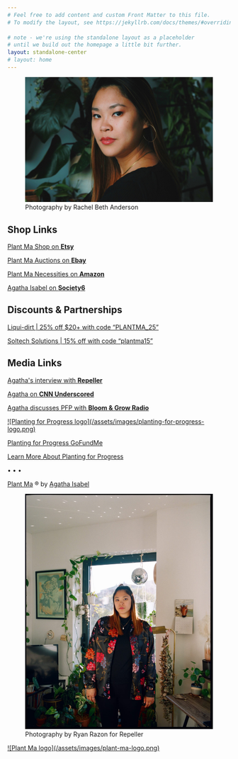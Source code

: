```yaml
---
# Feel free to add content and custom Front Matter to this file.
# To modify the layout, see https://jekyllrb.com/docs/themes/#overriding-theme-defaults

# note - we're using the standalone layout as a placeholder
# until we build out the homepage a little bit further.
layout: standalone-center
# layout: home
---
```

<figure>
  <a href="https://www.instagram.com/plant.ma" target="_blank">
    <img alt="Plant Ma headshot" src="/assets/images/plant-ma-headshot.jpg">
  </a>
  <figcaption class="credit">Photography by Rachel Beth Anderson</figcaption>
</figure>

## Shop Links

<a href="https://etsy.com/shop/PlantMaShop" target="_blank">Plant Ma Shop on <strong>Etsy</strong></a>

<a href="https://www.ebay.com/usr/plantmashop" target="_blank">Plant Ma Auctions on <strong>Ebay</strong></a>

<a href="https://www.amazon.com/shop/plant.ma" target="_blank">Plant Ma Necessities on <strong>Amazon</strong></a>

<a href="https://society6.com/aisabel716" target="_blank">Agatha Isabel on <strong>Society6</strong></a>

## Discounts & Partnerships

<a href="https://www.liquidirt.com" target="_blank">Liqui-dirt | 25% off $20+ with code “PLANTMA_25”</a>

<a href="https://soltechsolutions.com" target="_blank">Soltech Solutions | 15% off with code “plantma15”</a>

## Media Links

<a href="https://repeller.com/best-tips-for-keeping-pllants-alive" target="_blank">Agatha's interview with <strong>Repeller</strong></a>

<a href="https://www.cnn.com/2020/07/27/cnn-underscored/how-to-take-care-of-plants/index.html" target="_blank">Agatha on <strong>CNN Underscored</strong></a>

<a href="https://bloomandgrowradio.com/together" target="_blank">Agatha discusses PFP with <strong>Bloom & Grow Radio</strong></a>

<a href="https://plantingforprogress.org" target="_blank">
  ![Planting for Progress logo](/assets/images/planting-for-progress-logo.png)
</a>

<a href="https://www.gofundme.com/f/planting-for-progress-donors" target="_blank">Planting for Progress GoFundMe</a>

<a href="https://plantingforprogress.org" target="_blank">Learn More About Planting for Progress</a>

•&nbsp;•&nbsp;•

<p><a href="https://www.instagram.com/plant.ma" target="_blank">Plant Ma</a> &reg; by <a href="https://www.linkedin.com/in/agathaisabel" target="_blank">Agatha Isabel</a></p>

<figure>
  <img src="/assets/images/plant-ma-in-home.jpg" alt="Plant Ma in her home">
  <figcaption class="credit">Photography by Ryan Razon for Repeller</figcaption>
</figure>

<a href="https://www.instagram.com/plant.ma" target="_blank">
  ![Plant Ma logo](/assets/images/plant-ma-logo.png)
</a>
